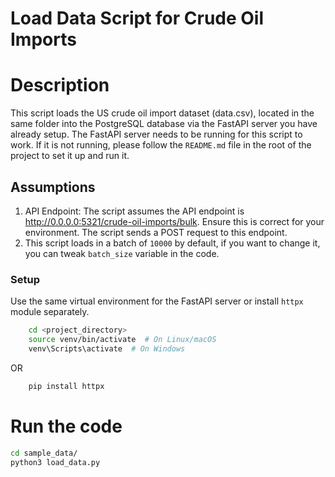 # Load Data Script for Crude Oil Imports

# Description
This script loads the US crude oil import dataset (data.csv), located in the same folder into the PostgreSQL database via the FastAPI server you have already setup.
The FastAPI server needs to be running for this script to work. If it is not running, please follow the `README.md` file in the root of the project to set it up and run it. 
## Assumptions
1. API Endpoint: The script assumes the API endpoint is http://0.0.0.0:5321/crude-oil-imports/bulk.  Ensure this is correct for your environment.  The script sends a POST request to this endpoint.
2. This script loads in a batch of `10000` by default, if you want to change it, you can tweak `batch_size` variable in the code.

### Setup
Use the same virtual environment for the FastAPI server or install `httpx` module separately.
    
```bash
    cd <project_directory>
    source venv/bin/activate  # On Linux/macOS
    venv\Scripts\activate  # On Windows
  ```
OR

```bash    
    pip install httpx
```

# Run the code

```bash
cd sample_data/
python3 load_data.py
```